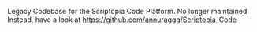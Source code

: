 Legacy Codebase for the Scriptopia Code Platform. No longer maintained. Instead, have a look at https://github.com/annuraggg/Scriptopia-Code
